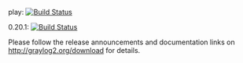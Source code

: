 play: [![Build Status](https://travis-ci.org/Graylog2/graylog2-web-interface.png)](https://travis-ci.org/Graylog2/graylog2-web-interface)

0.20.1: [![Build Status](https://secure.travis-ci.org/Graylog2/graylog2-web-interface.png?branch=0.20.1)](http://travis-ci.org/Graylog2/graylog2-web-interface)

Please follow the release announcements and documentation links on http://graylog2.org/download for details.
